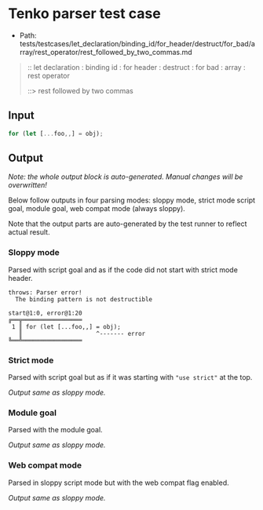 # Tenko parser test case

- Path: tests/testcases/let_declaration/binding_id/for_header/destruct/for_bad/array/rest_operator/rest_followed_by_two_commas.md

> :: let declaration : binding id : for header : destruct : for bad : array : rest operator
>
> ::> rest followed by two commas

## Input

`````js
for (let [...foo,,] = obj);
`````

## Output

_Note: the whole output block is auto-generated. Manual changes will be overwritten!_

Below follow outputs in four parsing modes: sloppy mode, strict mode script goal, module goal, web compat mode (always sloppy).

Note that the output parts are auto-generated by the test runner to reflect actual result.

### Sloppy mode

Parsed with script goal and as if the code did not start with strict mode header.

`````
throws: Parser error!
  The binding pattern is not destructible

start@1:0, error@1:20
╔══╦═════════════════
 1 ║ for (let [...foo,,] = obj);
   ║                     ^------- error
╚══╩═════════════════

`````

### Strict mode

Parsed with script goal but as if it was starting with `"use strict"` at the top.

_Output same as sloppy mode._

### Module goal

Parsed with the module goal.

_Output same as sloppy mode._

### Web compat mode

Parsed in sloppy script mode but with the web compat flag enabled.

_Output same as sloppy mode._
